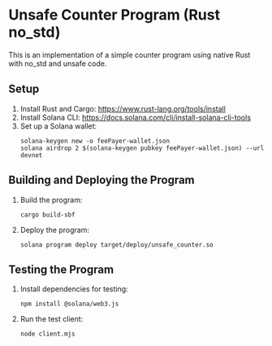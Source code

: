 # Unsafe Counter Program (Rust no_std)

This is an implementation of a simple counter program using native Rust with no_std and unsafe code.
## Setup

1. Install Rust and Cargo: https://www.rust-lang.org/tools/install
2. Install Solana CLI: https://docs.solana.com/cli/install-solana-cli-tools
3. Set up a Solana wallet:
   ```
   solana-keygen new -o feePayer-wallet.json
   solana airdrop 2 $(solana-keygen pubkey feePayer-wallet.json) --url devnet
   ```

## Building and Deploying the Program

1. Build the program:
   ```
   cargo build-sbf
   ```

2. Deploy the program:
   ```
   solana program deploy target/deploy/unsafe_counter.so
   ```

## Testing the Program

1. Install dependencies for testing:
   ```
   npm install @solana/web3.js
   ```

2. Run the test client:
   ```
   node client.mjs
   ```
